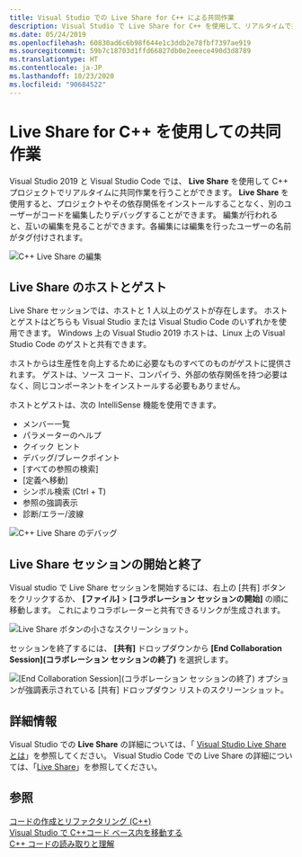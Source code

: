 ```yaml
---
title: Visual Studio での Live Share for C++ による共同作業
description: Visual Studio で Live Share for C++ を使用して、リアルタイムで共同作業とコードの共有を行います。
ms.date: 05/24/2019
ms.openlocfilehash: 60830ad6c6b98f644e1c3ddb2e78fbf7397ae919
ms.sourcegitcommit: 59b7c18703d1ffd66827db0e2eeece490d3d8789
ms.translationtype: HT
ms.contentlocale: ja-JP
ms.lasthandoff: 10/23/2020
ms.locfileid: "90684522"
---
```

# <a name="collaborate-using-live-share-for-c"></a>Live Share for C++ を使用しての共同作業

Visual Studio 2019 と Visual Studio Code では、 **Live Share** を使用して C++ プロジェクトでリアルタイムに共同作業を行うことができます。 **Live Share** を使用すると、プロジェクトやその依存関係をインストールすることなく、別のユーザーがコードを編集したりデバッグすることができます。 編集が行われると、互いの編集を見ることができます。各編集には編集を行ったユーザーの名前がタグ付けされます。

![C&#43;&#43; Live Share の編集](../ide/media/live-share-edit-cpp.png "C++ での Live Share の編集")

## <a name="live-share-host-and-guests"></a>Live Share のホストとゲスト

Live Share セッションでは、ホストと 1 人以上のゲストが存在します。 ホストとゲストはどちらも Visual Studio または Visual Studio Code のいずれかを使用できます。 Windows 上の Visual Studio 2019 ホストは、Linux 上の Visual Studio Code のゲストと共有できます。

ホストからは生産性を向上するために必要なものすべてのものがゲストに提供されます。 ゲストは、ソース コード、コンパイラ、外部の依存関係を持つ必要はなく、同じコンポーネントをインストールする必要もありません。

ホストとゲストは、次の IntelliSense 機能を使用できます。

- メンバー一覧
- パラメーターのヘルプ
- クイック ヒント
- デバッグ/ブレークポイント
- [すべての参照の検索]
- [定義へ移動]
- シンボル検索 (Ctrl + T)
- 参照の強調表示
- 診断/エラー/波線

![C&#43;&#43; Live Share のデバッグ](../ide/media/live-share-debug-cpp.png "C++ での Live Share のデバッグ")

## <a name="start-and-end-a-live-share-session"></a>Live Share セッションの開始と終了

Visual studio で Live Share セッションを開始するには、右上の [共有] ボタンをクリックするか、 **[ファイル]**  >  **[コラボレーション セッションの開始]** の順に移動します。 これによりコラボレーターと共有できるリンクが生成されます。

![Live Share ボタンの小さなスクリーンショット。](../ide/media/live-share-button-cpp.png "Live Share ボタン")

セッションを終了するには、 **[共有]** ドロップダウンから **[End Collaboration Session]\(コラボレーション セッションの終了\)** を選択します。

![[End Collaboration Session]\(コラボレーション セッションの終了\) オプションが強調表示されている [共有] ドロップダウン リストのスクリーンショット。](../ide/media/live-share-end-session-cpp.png "Live Share ボタン")

## <a name="for-more-information"></a>詳細情報

Visual Studio での **Live Share** の詳細については、「 [Visual Studio Live Share とは](/visualstudio/liveshare/)」を参照してください。 Visual Studio Code での Live Share の詳細については、「[Live Share](https://marketplace.visualstudio.com/items?itemName=ms-vsliveshare.vsliveshare)」を参照してください。

## <a name="see-also"></a>参照

[コードの作成とリファクタリング (C++)](writing-and-refactoring-code-cpp.md)</br>
[Visual Studio で C++コード ベース内を移動する](navigate-code-cpp.md)</br>
[C++ コードの読み取りと理解](read-and-understand-code-cpp.md)</br>
